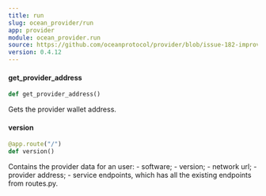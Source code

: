 ```yaml
---
title: run
slug: ocean_provider/run
app: provider
module: ocean_provider.run
source: https://github.com/oceanprotocol/provider/blob/issue-182-improve-docs/ocean_provider/run.py
version: 0.4.12
---
```

#### get\_provider\_address

```python
def get_provider_address()
```

Gets the provider wallet address.

#### version

```python
@app.route("/")
def version()
```

Contains the provider data for an user:
    - software;
    - version;
    - network url;
    - provider address;
    - service endpoints, which has all
    the existing endpoints from routes.py.

